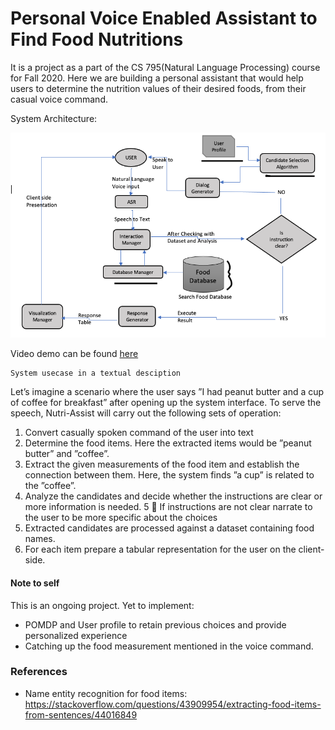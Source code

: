 # Personal Voice Enabled Assistant to Find Food Nutritions
It is a project as a part of the CS 795(Natural Language Processing) course for Fall 2020. Here we are building a personal assistant that would help users to determine the nutrition values of their desired foods, from their casual voice command.

System Architecture:

![Architecture](images/architecture.png)

Video demo can be found [here](https://youtu.be/tgjBPPgiLvQ)

    System usecase in a textual desciption

Let’s imagine a scenario where the user says ”I had peanut
butter and a cup of coffee for breakfast” after opening up the
system interface. To serve the speech, Nutri-Assist will carry
out the following sets of operation:
1) Convert casually spoken command of the user into text
2) Determine the food items. Here the extracted items
would be ”peanut butter” and ”coffee”.
3) Extract the given measurements of the food item and
establish the connection between them. Here, the system
finds ”a cup” is related to the ”coffee”.
4) Analyze the candidates and decide whether the instructions
are clear or more information is needed.
5
 If instructions are not clear narrate to the user to be
more specific about the choices
5) Extracted candidates are processed against a dataset
containing food names.
6) For each item prepare a tabular representation for the
user on the client-side.


#### Note to self
This is an ongoing project. Yet to implement:
- POMDP and User profile to retain previous choices and provide personalized experience
- Catching up the food measurement mentioned in the voice command.
### References
- Name entity recognition for food items: https://stackoverflow.com/questions/43909954/extracting-food-items-from-sentences/44016849
